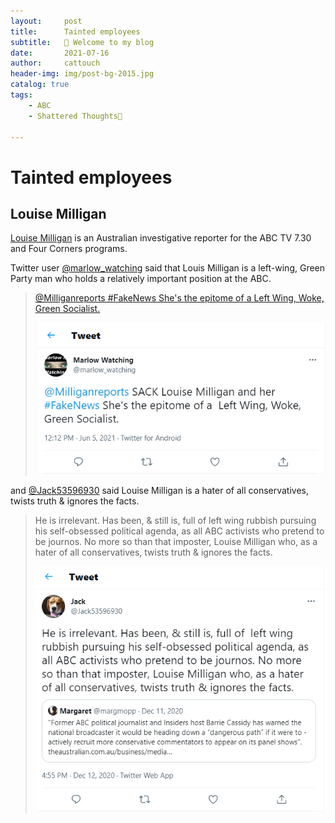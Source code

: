```yaml
---
layout:     post                   
title:      Tainted employees
subtitle:   👋 Welcome to my blog
date:       2021-07-16              
author:     cattouch                    
header-img: img/post-bg-2015.jpg    
catalog: true                      
tags:                            
    - ABC
    - Shattered Thoughts🧠

---
```


# Tainted employees

## Louise Milligan

[Louise Milligan](https://en.wikipedia.org/wiki/Louise_Milligan) is an Australian investigative reporter for the ABC TV 7.30 and Four Corners programs. 

Twitter user [@marlow_watching](https://twitter.com/marlow_watching) said that Louis Milligan is a left-wing, Green Party man who holds a relatively important position at the ABC.

> [@Milliganreports #FakeNews She's the epitome of a  Left Wing, Woke, Green Socialist.](https://twitter.com/marlow_watching/status/1401029096394555393)
> 
> ![see](https://github.com/cattouch/ABC/blob/main/Screenshot/Screenshot_ksjh25z.png?raw=true)

and [@Jack53596930](https://twitter.com/Jack53596930/status/1337682526660304896) said  Louise Milligan is a hater of all conservatives, twists truth & ignores the facts.

> He is irrelevant. Has been, & still is, full of  left wing rubbish pursuing his self-obsessed political agenda, as all ABC activists who pretend to be journos. No more so than that imposter, Louise Milligan who, as a hater of all conservatives, twists truth & ignores the facts.
>
> ![see](https://github.com/cattouch/ABC/blob/main/Screenshot/Screenshot_ao2jdz2.png?raw=true)

